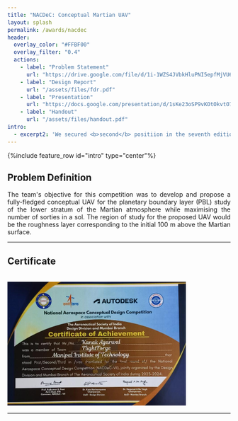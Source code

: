 ```yaml
---
title: "NACDeC: Conceptual Martian UAV"
layout: splash
permalink: /awards/nacdec
header:
  overlay_color: "#FFBF00"
  overlay_filter: "0.4"
  actions:
    - label: "Problem Statement"
      url: "https://drive.google.com/file/d/1i-1WZS4JVbkHluPNI5epfMjVU6Usq6hG/"
    - label: "Design Report"
      url: "/assets/files/fdr.pdf"
    - label: "Presentation"
      url: "https://docs.google.com/presentation/d/1sKe23oSP9vKOtOkvtO73QU54pY28A6gP/edit?usp=drive_link&ouid=105286872312410250276&rtpof=true&sd=true"
    - label: "Handout"
      url: "/assets/files/handout.pdf"
intro: 
  - excerpt2: 'We secured <b>second</b> positiion in the seventh edition of the National Aerospace Conceptual Design Competition (NACDeC) organised in collaboration with ISRO.'
---
```

{%include feature_row id="intro" type="center"%}

<h2>Problem Definition</h2>
<p align="justify">The team's objective for this competition was to develop and propose a fully-fledged conceptual UAV for the planetary boundary layer (PBL) study of the lower stratum of the Martian atmosphere while maximising the number of sorties in a sol. The region of study for the proposed UAV would be the roughness layer corresponding to the initial 100 m above the Martian surface.</p>
<hr>

<h2>Certificate</h2>
<br>
<img src="/assets/images/ncdc.jpeg" style="width: 80%; height: auto;">
<br>
<hr>


<style>

  .grid-container {
    display: grid;
    grid-template-columns: repeat(2, 1fr); /* Three columns in the grid */
    gap: 10px; /* Adjust the gap between grid items */
  }

  .item {
    padding: 0; /* Remove padding inside grid items */
    justify-content: center; /* Center align items horizontally */
    box-sizing: border-box; /* Ensure padding is included in the width calculation */
  }

  .item img {
    width: 50%; /* Ensure images and videos fill their containers */
    height: auto; /* Maintain aspect ratio */
    display: block; /* Ensure images and videos are displayed as blocks */
    margin-bottom: 0px; /* Adjust vertical spacing between images and videos */
    margin-left: 60px; /* Add left offset */
  }
  
  .grid-container2 {
    display: grid;
    grid-template-columns: repeat(2, 1fr); /* Three columns in the grid */
    gap: 10px; /* Adjust the gap between grid items */
  }
  
  .item2 {
    padding: 0; /* Remove padding inside grid items */
    justify-content: center; /* Center align items horizontally */
    box-sizing: border-box; /* Ensure padding is included in the width calculation */
  }

  .item2 img {
    width: 100%; /* Ensure images and videos fill their containers */
    height: auto; /* Maintain aspect ratio */
    display: block; /* Ensure images and videos are displayed as blocks */
    margin-bottom: 0px; /* Adjust vertical spacing between images and videos */
    margin-left: 0px; /* Add left offset */
  }
  
</style>
